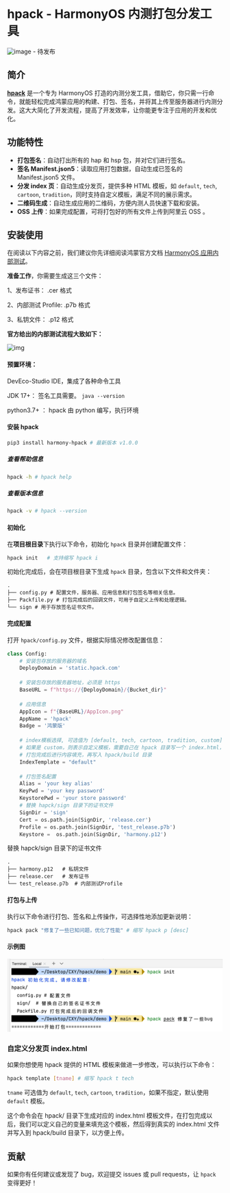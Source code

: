 # hpack - HarmonyOS 内测打包分发工具

![image](https://img.shields.io/badge/version-1.0.0-blue) - 待发布

## 简介

**[hpack](https://github.com/iHongRen/hpack)** 是一个专为 HarmonyOS 打造的内测分发工具，借助它，你只需一行命令，就能轻松完成鸿蒙应用的构建、打包、签名，并将其上传至服务器进行内测分发。这大大简化了开发流程，提高了开发效率，让你能更专注于应用的开发和优化。



## 功能特性

- **打包签名**：自动打出所有的 hap 和 hsp 包，并对它们进行签名。
- **签名 Manifest.json5**：读取应用打包数据，自动生成已签名的 Manifest.json5 文件。
- **分发 index 页**：自动生成分发页，提供多种 HTML 模板，如 `default`, `tech`, `cartoon`, `tradition`，同时支持自定义模板，满足不同的展示需求。
- **二维码生成**：自动生成应用的二维码，方便内测人员快速下载和安装。
- **OSS 上传**：如果完成配置，可将打包好的所有文件上传到阿里云 OSS 。



## 安装使用

在阅读以下内容之前，我们建议你先详细阅读鸿蒙官方文档 [HarmonyOS 应用内部测试](https://developer.huawei.com/consumer/cn/doc/app/agc-help-harmonyos-internaltest-0000001937800101#section042515172197)。

**准备工作**，你需要生成这三个文件：

1、发布证书： .cer 格式

2、内部测试 Profile:  .p7b  格式

3、私钥文件： .p12 格式

**官方给出的内部测试流程大致如下：**

![img](https://alliance-communityfile-drcn.dbankcdn.com/FileServer/getFile/cmtyPub/011/111/111/0000000000011111111.20250418171406.63401756682404619915246860518762:50001231000000:2800:4D37E444439A88F2D99579093B1ED656EC3F647E672C3B109F250D1D831518A1.jpg) 



#### 预置环境：

DevEco-Studio IDE，集成了各种命令工具

JDK 17+： 签名工具需要。 `java --version`

python3.7+ ： hpack 由 python 编写，执行环境



####  安装 hpack

```sh
pip3 install harmony-hpack # 最新版本 v1.0.0
```

##### 查看帮助信息

```bash
hpack -h # hpack help
```

##### 查看版本信息

```bash
hpack -v # hpack --version
```



#### 初始化

在**项目根目录**下执行以下命令，初始化 `hpack` 目录并创建配置文件：

```bash
hpack init   # 支持缩写 hpack i
```

初始化完成后，会在项目根目录下生成 `hpack` 目录，包含以下文件和文件夹：

```shell
.
├── config.py # 配置文件，服务器、应用信息和打包签名等相关信息。
├── Packfile.py # 打包完成后的回调文件，可用于自定义上传和处理逻辑。
└── sign # 用于存放签名证书文件。

```

#### 完成配置

打开 `hpack/config.py` 文件，根据实际情况修改配置信息：

```python
class Config: 
    # 安装包存放的服务器的域名 
    DeployDomain = 'static.hpack.com'
    
    # 安装包存放的服务器地址，必须是 https
    BaseURL = f"https://{DeployDomain}/{Bucket_dir}"

    # 应用信息 
    AppIcon = f"{BaseURL}/AppIcon.png"
    AppName = 'hpack'
    Badge = '鸿蒙版'
    
    # index模板选择, 可选值为 [default, tech, cartoon, tradition, custom]
    # 如果是 custom，则表示自定义模板，需要自己在 hpack 目录写一个 index.html，
    # 打包完成后进行内容填充，再写入 hpack/build 目录
    IndexTemplate = "default" 

    # 打包签名配置 
    Alias = 'your key alias'
    KeyPwd = 'your key password'
    KeystorePwd = 'your store password'
    # 替换 hapck/sign 目录下的证书文件
    SignDir = 'sign'
    Cert = os.path.join(SignDir, 'release.cer') 
    Profile = os.path.join(SignDir, 'test_release.p7b')  
    Keystore =  os.path.join(SignDir, 'harmony.p12')
```



替换 hapck/sign 目录下的证书文件

```shell
.
├── harmony.p12   # 私钥文件
├── release.cer   # 发布证书
└── test_release.p7b  # 内部测试Profile
```



#### 打包与上传

执行以下命令进行打包、签名和上传操作，可选择性地添加更新说明：

```bash
hpack pack "修复了一些已知问题，优化了性能" # 缩写 hpack p [desc]
```



#### 示例图

<img src="./screenshots/0.png">







### 自定义分发页 index.html

如果你想使用 hpack 提供的 HTML 模板来做进一步修改，可以执行以下命令：

```bash
hpack template [tname] # 缩写 hpack t tech
```

`tname` 可选值为 `default`, `tech`, `cartoon`, `tradition`，如果不指定，默认使用 `default` 模板。

这个命令会在 hpack/ 目录下生成对应的 index.html 模板文件，在打包完成以后，我们可以定义自己的变量来填充这个模板，然后得到真实的 index.html 文件并写入到 hpack/build 目录下，以方便上传。

## 贡献

如果你有任何建议或发现了 bug，欢迎提交 issues 或 pull requests，让 `hpack` 变得更好！